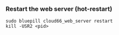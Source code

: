<!-- usedin: [ _rails/deployment/puma-rack-server-v1.md] -->


### Restart the web server (hot-restart)

	sudo bluepill cloud66_web_server restart
	kill -USR2 <pid>



